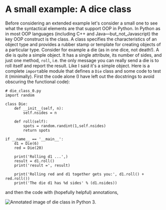 # A small example: A dice class

Before considering an extended example let's consider a small one to
see what the syntactical elements are that support OOP in Python. In
Python as in most OOP languages (including C++ and
Java—but_not_Javascript) the key OOP construct is the class. A class
specifies the characteristics of an object type and provides a rubber
stamp or template for creating objects of a particular type. Consider
for example a die (as in one dice, not death!). A die is quite a simple
object. It has a single attribute, its number of sides, and just one
method, `roll`, i.e. the only message you can really send a die is to
roll itself and report the result. Like I said it's a simple object.
Here is a complete `import`able module that defines a `Die` class and
some code to test it (minimally). First the code alone (I have left out
the docstrings to avoid obscuring the functional code):

    # die_class_0.py
    import random

    class Die:
        def __init__(self, n):
            self.nsides = n
            
        def roll(self):
            spots = random.randint(1,self.nsides)
            return spots

    if __name__ == '__main__':
        d1 = Die(6)
        red = Die(20)
        
        print('Rolling d1 ...',)
        result = d1.roll()
        print('result =', result)
        
        print('Rolling red and d1 together gets you:', d1.roll() + red.roll())
        print('The die d1 has %d sides' % (d1.nsides))

and then the code with (hopefully helpful) annotations,

![Annotated image of die class in Python
3.](06_Annotated_die_class.png)
